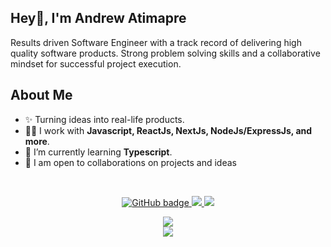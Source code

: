 
<h2>Hey👋, I'm Andrew Atimapre</h2>
<p>Results driven Software Engineer with a track record of delivering high quality software products. Strong problem solving skills and a collaborative mindset for successful project execution.
</p>



<h2>About Me</h2>

<ul>
  <li>✨ Turning ideas into real-life products. </li> 
  <li>👨‍💻 I work with <strong>Javascript, ReactJs, NextJs, NodeJs/ExpressJs, and more</strong>.</li>
  <li>🔭 I’m currently learning <strong>Typescript</strong>. </li>
  <li>🤝 I am open to collaborations on projects and ideas</li>
</ul><br />

<p align="center">
  <a href="https://github.com/atimapreandrew?tab=followers">
    <img src="https://img.shields.io/github/followers/atimapreandrew?label=Followers&logo=GitHub&style=for-the-badge" alt="GitHub badge" />
  </a>
  <a href="https://twitter.com/aandrew_dev">
    <img src="https://img.shields.io/twitter/follow/aandrew_dev?label=Twitter&logo=twitter&style=for-the-badge" />
  </a>
  <a href="https://www.linkedin.com/in/andrew-atimapre/">
    <img src="https://img.shields.io/badge/LinkedIn-0077B5?style=for-the-badge&logo=linkedin&logoColor=white" />
  </a>
</p>

<p align="center">
  <img src="https://github-readme-stats.vercel.app/api?username=atimapreandrew&theme=dark&hide_border=false&include_all_commits=true&count_private=true" /> <br />
  <img src="https://github-readme-stats.vercel.app/api/top-langs/?username=atimapreandrew&theme=dark&hide_border=false&include_all_commits=true&count_private=true&layout=compact">

</p>
